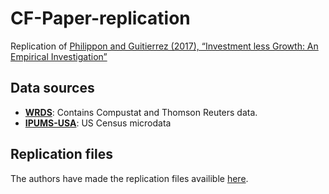 # CF-Paper-replication
Replication of [Philippon and Guitierrez (2017), “Investment less Growth: An Empirical Investigation”](https://www.brookings.edu/wp-content/uploads/2017/09/2_gutierrezphilippon.pdf)

## Data sources

- [**WRDS**](https://wrds-web.wharton.upenn.edu/wrds/): Contains Compustat and Thomson Reuters data.
- [**IPUMS-USA**](https://usa.ipums.org/usa/): US Census microdata

## Replication files

The authors have made the replication files availible [here](https://www.brookings.edu/bpea-articles/investment-less-growth-an-empirical-investigation/).
